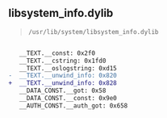 ## libsystem_info.dylib

> `/usr/lib/system/libsystem_info.dylib`

```diff

   __TEXT.__const: 0x2f0
   __TEXT.__cstring: 0x1fd0
   __TEXT.__oslogstring: 0xd15
-  __TEXT.__unwind_info: 0x820
+  __TEXT.__unwind_info: 0x828
   __DATA_CONST.__got: 0x58
   __DATA_CONST.__const: 0x9e0
   __AUTH_CONST.__auth_got: 0x658

```
